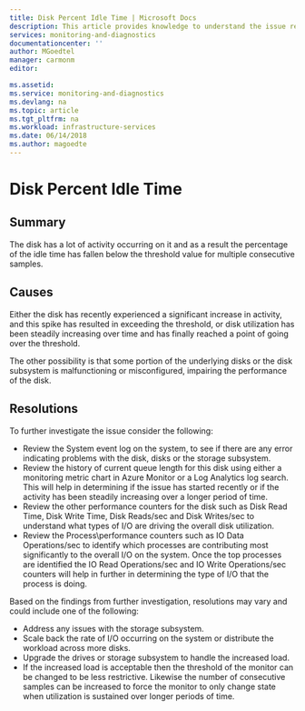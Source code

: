 ```yaml
---
title: Disk Percent Idle Time | Microsoft Docs
description: This article provides knowledge to understand the issue reported, what are the possible causes, and how to resolve the health issue identified by Azure Monitor VM Health.
services: monitoring-and-diagnostics
documentationcenter: ''
author: MGoedtel
manager: carmonm
editor: 

ms.assetid: 
ms.service: monitoring-and-diagnostics
ms.devlang: na
ms.topic: article
ms.tgt_pltfrm: na
ms.workload: infrastructure-services
ms.date: 06/14/2018
ms.author: magoedte
---
```


# Disk Percent Idle Time

## Summary
The disk has a lot of activity occurring on it and as a result the percentage of the idle time has fallen below the threshold value for multiple consecutive samples.

## Causes

Either the disk has recently experienced a significant increase in activity, and this spike has resulted in exceeding the threshold, or disk utilization has been steadily increasing over time and has finally reached a point of going over the threshold.

The other possibility is that some portion of the underlying disks or the disk subsystem is malfunctioning or misconfigured, impairing the performance of the disk.

## Resolutions

To further investigate the issue consider the following:

- Review the System event log on the system, to see if there are any error indicating problems with the disk, disks or the storage subsystem. 
- Review the history of current queue length for this disk using either a monitoring metric chart in Azure Monitor or a Log Analytics log search. This will help in determining if the issue has started recently or if the activity has been steadily increasing over a longer period of time. 
- Review the other performance counters for the disk such as Disk Read Time, Disk Write Time, Disk Reads/sec and Disk Writes/sec to understand what types of I/O are driving the overall disk utilization. 
- Review the Process\performance counters such as IO Data Operations/sec to identify which processes are contributing most significantly to the overall I/O on the system.  Once the top processes are identified the IO Read Operations/sec and IO Write Operations/sec counters will help in further in determining the type of I/O that the process is doing. 

Based on the findings from further investigation, resolutions may vary and could include one of the following:

- Address any issues with the storage subsystem. 
- Scale back the rate of I/O occurring on the system or distribute the workload across more disks. 
- Upgrade the drives or storage subsystem to handle the increased load.
- If the increased load is acceptable then the threshold of the monitor can be changed to be less restrictive.  Likewise the number of consecutive samples can be increased to force the monitor to only change state when utilization is sustained over longer periods of time.